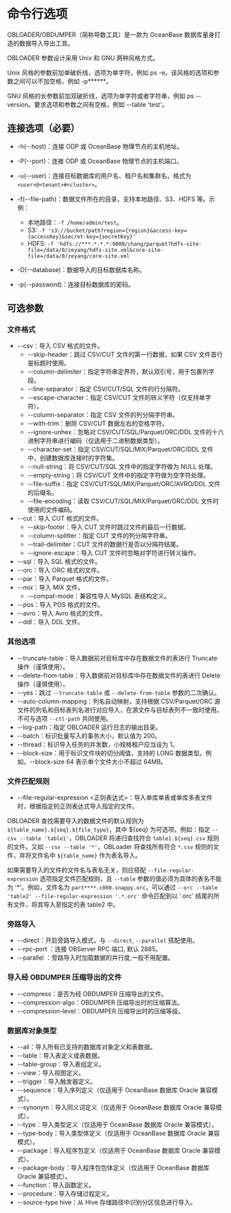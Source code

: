 # 命令行选项
OBLOADER/OBDUMPER（简称导数工具）是一款为 OceanBase 数据库量身打造的数据导入导出工具。

OBLOADER 参数设计采用 Unix 和 GNU 两种风格方式。

Unix 风格的参数前加单破折线，选项为单字符，例如 ps -e。该风格的选项和参数之间可以不加空格，例如 -p******。

GNU 风格的长参数前加双破折线，选项为单字符或者字符串，例如 ps --version。要求选项和参数之间有空格，例如 --table 'test'。

## 连接选项（必要）

* -h(--host)：连接 ODP 或 OceanBase 物理节点的主机地址。
* -P(--port)：连接 ODP 或 OceanBase 物理节点的主机端口。
* -u(--user)：连接目标数据库的用户名、租户名和集群名，格式为 `<user>@<tenant>#<cluster>`。
* -f(--file-path)：数据文件所在的目录，支持本地路径、S3、HDFS 等。示例：
  * 本地路径：`-f /home/admin/test`。
  * S3: `-f 's3://bucket/path?region={region}&access-key={accessKey}&secret-key={secretKey}'`
  * HDFS: `-f 'hdfs://***.*.*.*:9000/chang/parquet?hdfs-site-file=/data/0/zeyang/hdfs-site.xml&core-site-file=/data/0/zeyang/core-site.xml`

* -D(--database)：数据导入的目标数据库名称。
* -p(--password)：连接目标数据库的密码。

## 可选参数

### 文件格式

* --csv：导入 CSV 格式的文件。
  * --skip-header：跳过 CSV/CUT 文件的第一行数据，如果 CSV 文件首行是标题时使用。
  * --column-delimiter：指定字符串定界符，默认双引号，用于包裹列字段。
  * --line-separator：指定 CSV/CUT/SQL 文件的行分隔符。
  * --escape-character：指定 CSV/CUT 文件的转义字符（仅支持单字符）。
  * --column-separator：指定 CSV 文件的列分隔字符串。
  * --with-trim：删除 CSV/CUT 数据左右的空格字符。
  * --ignore-unhex：忽略对 CSV/CUT/SQL/Parquet/ORC/DDL 文件的十六进制字符串进行编码（仅适用于二进制数据类型）。
  * --character-set：指定 CSV/CUT/SQL/MIX/Parquet/ORC/DDL 文件中，创建数据库连接时的字符集。
  * --null-string：将 CSV/CUT/SQL 文件中的指定字符做为 NULL 处理。
  * --empty-string：将 CSV/CUT 文件中的指定字符做为空字符处理。
  * --file-suffix：指定 CSV/CUT/SQL/MIX/Parquet/ORC/AVRO/DDL 文件的后缀名。
  * --file-encoding：读取 CSV/CUT/SQL/MIX/Parquet/ORC/DDL 文件时使用的文件编码。
* --cut：导入 CUT 格式的文件。
  * --skip-footer：导入 CUT 文件时跳过文件的最后一行数据。
  * --column-splitter：指定 CUT 文件的列分隔字符串。
  * --trail-delimiter：CUT 文件的数据行是否以分隔符结尾。
  * --ignore-escape：导入 CUT 文件时忽略对字符进行转义操作。
* --sql：导入 SQL 格式的文件。
* --orc：导入 ORC 格式的文件。
* --par：导入 Parquet 格式的文件。
* --mix：导入 MIX 文件。
  * --compat-mode：兼容性导入 MySQL 表结构定义。
* --pos：导入 POS 格式的文件。
* --avro：导入 Avro 格式的文件。
* --ddl：导入 DDL 文件。

### 其他选项

* --truncate-table：导入数据前对目标库中存在数据文件的表进行 Truncate 操作（谨慎使用）。
* --delete-from-table：导入数据前对目标库中存在数据文件的表进行 Delete 操作（谨慎使用）。
* --yes：跳过 `--truncate-table` 或 `--delete-from-table` 参数的二次确认。
* --auto-column-mapping：列名自动映射，支持根据 CSV/Parquet/ORC 源文件的列名和目标表列名进行对应导入，在源文件与目标表列不一致时使用。不可与选项 `--ctl-path` 共同使用。
* --log-path：指定 OBLOADER 运行日志的输出目录。
* --batch：标识批量写入的事务大小，默认值为 200。
* --thread：标识导入任务的并发数，小规格租户应当设为 1。
* --block-size：用于标识文件块的切分阈值，支持的 LONG 数据类型。例如，--block-size 64 表示单个文件大小不超过 64MB。

### 文件匹配规则

* --file-regular-expression <正则表达式>：导入单库单表或单库多表文件时，根据指定的正则表达式导入指定的文件。

OBLOADER 查找需要导入的数据文件的默认规则为 `${table_name}.${seq}.${file_type}`，其中 \${seq} 为可选项。例如：指定 `--csv --table 'table1'`，OBLOADER 将递归查找符合 `table1.${seq}.csv` 规则的文件。又如 `--csv --table '*'`，OBLoader 将查找所有符合 `*.csv` 规则的文件，并将文件名中 `${table_name}` 作为表名导入。

如果需要导入的文件的文件名与表名无关，则应搭配 `--file-regular-expression` 选项指定文件匹配规则，且 `--table` 参数的值必须为具体的表名不能为 '*'。例如，文件名为 `part****.c000.snappy.orc`，可以通过 `--orc --table 'table2' --file-regular-expression '.*.orc'` 命令匹配到以 '.orc' 结尾的所有文件，将其导入至指定的表 table2 中。

### 旁路导入

* --direct：开启旁路导入模式，与 `--direct`, `--parallel` 搭配使用。
* --rpc-port <number>：连接 OBServer RPC 端口, 默认 2885。
* --parallel <number>：旁路导入时加载数据的并行度,一般不用配置。

### 导入经 OBDUMPER 压缩导出的文件

* --compress：是否为经 OBDUMPER 压缩导出的文件。
* --compression-algo：OBDUMPER 压缩导出时的压缩算法。
* --compression-level：OBDUMPER 压缩导出时的压缩等级。

### 数据库对象类型

* --all：导入所有已支持的数据库对象定义和表数据。
* --table：导入表定义或表数据。
* --table-group：导入表组定义。
* --view：导入视图定义。
* --trigger：导入触发器定义。
* --sequence：导入序列定义（仅适用于 OceanBase 数据库 Oracle 兼容模式）。
* --synonym：导入同义词定义（仅适用于 OceanBase 数据库 Oracle 兼容模式）。
* --type：导入类型定义（仅适用于 OceanBase 数据库 Oracle 兼容模式）。
* --type-body：导入类型体定义（仅适用于 OceanBase 数据库 Oracle 兼容模式）。
* --package：导入程序包定义（仅适用于 OceanBase 数据库 Oracle 兼容模式）。
* --package-body：导入程序包包体定义（仅适用于 OceanBase 数据库 Oracle 兼容模式）。
* --function：导入函数定义。
* --procedure：导入存储过程定义。
* --source-type hive：从 Hive 存储路径中识别分区信息进行导入。